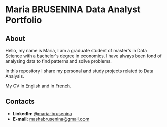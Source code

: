# Maria BRUSENINA Data Analyst Portfolio
## About
Hello, my name is Maria, I am a graduate student of master's in Data Science with a bachelor's degree in economics. I have always been fond of analysing data to find patterns and solve problems. 

In this repository I share my personal and study projects related to Data Analysis.

My CV in [English](https://github.com/marybrus23/Portfolio/blob/main/Maria%20Brusenina%20CV%20ENG.pdf) and in [French](https://github.com/marybrus23/Portfolio/blob/main/Brusenina%20Maria%20CV%20FR.pdf).  
## Contacts
* **LinkedIn:** [@maria-brusenina](https://www.linkedin.com/in/maria-brusenina/)
* **E-mail:** mashabrusenina@gmail.com
